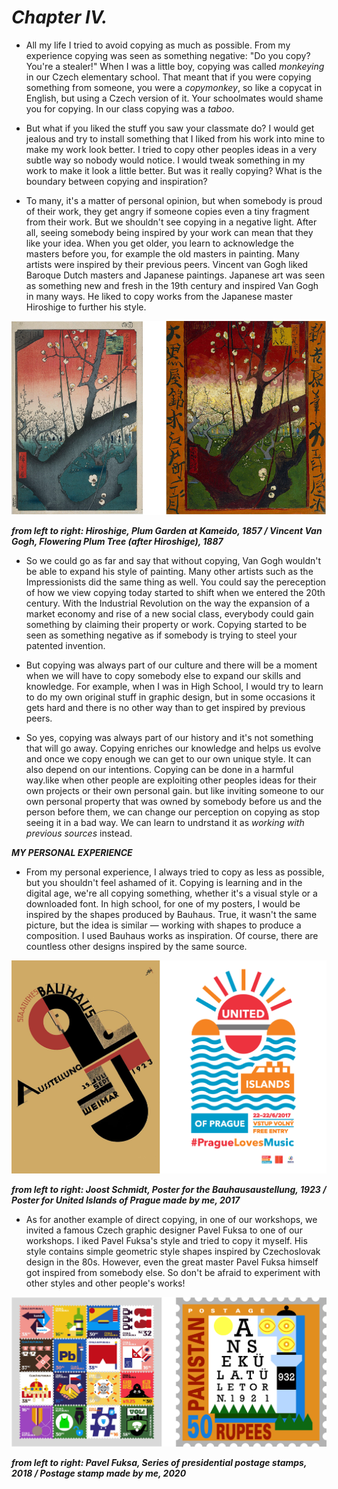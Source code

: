 # *Chapter IV.*

* All my life I tried to avoid copying as much as possible. From my experience copying was seen as something negative: "Do you copy? You're a stealer!"  When I was a little boy, copying was called *monkeying* in our Czech elementary school. That meant that if you were copying something from someone, you were a *copymonkey*, so like a copycat in English, but using a Czech version of it. Your schoolmates would shame you for copying. In our class copying was a *taboo*.

* But what if you liked the stuff you saw your classmate do? I would get jealous and try to install something that I liked from his work into mine to make my work look better. I tried to copy other peoples ideas in a very subtle way so nobody would notice. I would tweak something in my work to make it look a little better. But was it really copying? What is the boundary between copying and inspiration? 

* To many, it's a matter of personal opinion, but when somebody is proud of their work, they get angry if someone copies even a tiny fragment from their work. But we shouldn't see copying in a negative light. After all, seeing somebody being inspired by your work can mean that they like your idea. When you get older, you learn to acknowledge the masters before you, for example the old masters in painting. Many artists were inspired by their previous peers. Vincent van Gogh liked Baroque Dutch masters and Japanese paintings. Japanese art was seen as something new and fresh in the 19th century and inspired Van Gogh in many ways. He liked to copy works from the Japanese master Hiroshige to further his style. 

![](img/fig-0-0.PNG.png)

***from left to right: Hiroshige, Plum Garden at Kameido, 1857 / Vincent Van Gogh, Flowering Plum Tree (after Hiroshige), 1887***

*  So we could go as far and say that without copying, Van Gogh wouldn't be able to expand his style of painting. Many other artists such as the Impressionists did the same thing as well. You could say the pereception of how we view copying today started to shift when we entered the 20th century. With the Industrial Revolution on the way the expansion of a market economy and rise of a new social class, everybody could gain something by claiming their property or work. Copying started to be seen as something negative as if somebody is trying to steel your patented invention. 

* But copying was always part of our culture and there will be a moment when we will have to copy somebody else to expand our skills and knowledge. For example, when I was in High School, I would try to learn to do my own original stuff in graphic design, but in some occasions it gets hard and there is no other way than to get inspired by previous peers.

* So yes, copying was always part of our history and it's not something that will go away. Copying enriches our knowledge and helps us evolve and once we copy enough we can get to our own unique style. It can also depend on our intentions. Copying can be done in a harmful way.like  when other people are exploiting other peoples ideas for their own projects or their own personal gain. but like inviting someone to our own personal property that was owned by somebody before us and the person before them, we can change our perception on copying as stop seeing it in a bad way. We can learn to undrstand it as  *working with previous sources* instead. 

***MY PERSONAL EXPERIENCE***

* From my personal experience, I always tried to copy as less as possible, but you shouldn't feel ashamed of it. Copying is learning and in the digital age, we're all copying something, whether it's a visual style or a downloaded font. In high school, for one of my posters, I would be inspired by the shapes produced by Bauhaus. True, it wasn't the same picture, but the idea is similar — working with shapes to produce a composition. I used Bauhaus works as inspiration. Of course, there are countless other designs inspired by the same source.

![](img/fig-0-2.png)

***from left to right: Joost Schmidt, Poster for the Bauhausaustellung, 1923 / Poster for United Islands of Prague made by me, 2017***

* As for another example of direct copying, in one of our workshops, we invited a famous Czech graphic designer Pavel Fuksa to one of our workshops. I iked Pavel Fuksa's style and tried to copy it myself. His style contains simple geometric style shapes inspired by Czechoslovak design in the 80s. However, even the great master Pavel Fuksa himself got inspired from somebody else. So don't be afraid to experiment with other styles and other people's works!

![](img/fig-0-1.png)

***from left to right: Pavel Fuksa, Series of presidential postage stamps, 2018 / Postage stamp made by me, 2020***
